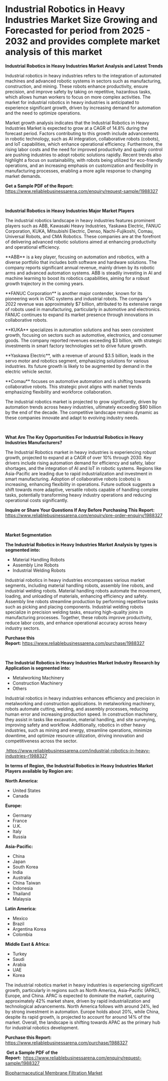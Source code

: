 <p><h1>Industrial Robotics in Heavy Industries Market Size Growing and Forecasted for period from 2025 - 2032 and provides complete market analysis of this market</h1></p><p><strong>Industrial Robotics in Heavy Industries Market Analysis and Latest Trends</strong></p>
<p><p>Industrial robotics in heavy industries refers to the integration of automated machines and advanced robotic systems in sectors such as manufacturing, construction, and mining. These robots enhance productivity, ensure precision, and improve safety by taking on repetitive, hazardous tasks, which allows human workers to focus on more complex activities. The market for industrial robotics in heavy industries is anticipated to experience significant growth, driven by increasing demand for automation and the need to optimize operations.</p><p>Market growth analysis indicates that the Industrial Robotics in Heavy Industries Market is expected to grow at a CAGR of 14.8% during the forecast period. Factors contributing to this growth include advancements in robotic technology, such as AI integration, collaborative robots (cobots), and IoT capabilities, which enhance operational efficiency. Furthermore, the rising labor costs and the need for improved productivity and quality control are pushing industries to adopt robotic solutions rapidly. Recent trends also highlight a focus on sustainability, with robots being utilized for eco-friendly operations, and an increasing emphasis on customization and flexibility in manufacturing processes, enabling a more agile response to changing market demands.</p></p>
<p><strong>Get a Sample PDF of the Report:&nbsp;</strong> <a href="https://www.reliablebusinessarena.com/enquiry/request-sample/1988327?utm_campaign=2886&utm_medium=2&utm_source=Github&utm_content=ia&utm_term=02032025&utm_id=industrial-robotics-in-heavy-industries">https://www.reliablebusinessarena.com/enquiry/request-sample/1988327</a></p>
<p>&nbsp;</p>
<p><strong>Industrial Robotics in Heavy Industries Major Market Players</strong></p>
<p><p>The industrial robotics landscape in heavy industries features prominent players such as ABB, Kawasaki Heavy Industries, Yaskawa Electric, FANUC Corporation, KUKA, Mitsubishi Electric, Denso, Nachi-Fujikoshi, Comau, Universal Robots, and CMA Robotics. These companies are at the forefront of delivering advanced robotic solutions aimed at enhancing productivity and operational efficiency.</p><p>**ABB** is a key player, focusing on automation and robotics, with a diverse portfolio that includes both software and hardware solutions. The company reports significant annual revenue, mainly driven by its robotic arms and advanced automation systems. ABB is steadily investing in AI and machine learning to boost its robotics capabilities, aiming for a robust growth trajectory in the coming years.</p><p>**FANUC Corporation** is another major contender, known for its pioneering work in CNC systems and industrial robots. The company's 2022 revenue was approximately $7 billion, attributed to its extensive range of robots used in manufacturing, particularly in automotive and electronics. FANUC continues to expand its market presence through innovations in collaborative robots.</p><p>**KUKA** specializes in automation solutions and has seen consistent growth, focusing on sectors such as automotive, electronics, and consumer goods. The company reported revenues exceeding $3 billion, with strategic investments in smart factory technologies set to drive future growth.</p><p>**Yaskawa Electric**, with a revenue of around $3.5 billion, leads in the servo motor and robotics segment, emphasizing solutions for various industries. Its future growth is likely to be augmented by demand in the electric vehicle sector.</p><p>**Comau** focuses on automotive automation and is shifting towards collaborative robots. This strategic pivot aligns with market trends emphasizing flexibility and workforce collaboration.</p><p>The industrial robotics market is projected to grow significantly, driven by automation trends across heavy industries, ultimately exceeding $80 billion by the end of the decade. The competitive landscape remains dynamic as these companies innovate and adapt to evolving industry needs.</p></p>
<p>&nbsp;</p>
<p><strong>What Are The Key Opportunities For Industrial Robotics in Heavy Industries Manufacturers?</strong></p>
<p><p>The Industrial Robotics market in heavy industries is experiencing robust growth, projected to expand at a CAGR of over 10% through 2030. Key drivers include rising automation demand for efficiency and safety, labor shortages, and the integration of AI and IoT in robotic systems. Regions like Asia-Pacific are leading due to rapid industrialization and investment in smart manufacturing. Adoption of collaborative robots (cobots) is increasing, enhancing flexibility in operations. Future outlook suggests a shift towards more adaptive, versatile robots capable of handling complex tasks, potentially transforming heavy industry operations and reducing operational costs significantly.</p></p>
<p><strong>Inquire or Share Your Questions If Any Before Purchasing This Report:</strong> <a href="https://www.reliablebusinessarena.com/enquiry/pre-order-enquiry/1988327?utm_campaign=2886&utm_medium=2&utm_source=Github&utm_content=ia&utm_term=02032025&utm_id=industrial-robotics-in-heavy-industries">https://www.reliablebusinessarena.com/enquiry/pre-order-enquiry/1988327</a></p>
<p>&nbsp;</p>
<p><strong>Market Segmentation</strong></p>
<p><strong>The Industrial Robotics in Heavy Industries Market Analysis by types is segmented into:</strong></p>
<p><ul><li>Material Handling Robots</li><li>Assembly Line Robots</li><li>Industrial Welding Robots</li></ul></p>
<p><p>Industrial robotics in heavy industries encompasses various market segments, including material handling robots, assembly line robots, and industrial welding robots. Material handling robots automate the movement, loading, and unloading of materials, enhancing efficiency and safety. Assembly line robots streamline production by performing repetitive tasks such as picking and placing components. Industrial welding robots specialize in precision welding tasks, ensuring high-quality joins in manufacturing processes. Together, these robots improve productivity, reduce labor costs, and enhance operational accuracy across heavy industry sectors.</p></p>
<p><strong>Purchase this Report:&nbsp;</strong><a href="https://www.reliablebusinessarena.com/purchase/1988327?utm_campaign=2886&utm_medium=2&utm_source=Github&utm_content=ia&utm_term=02032025&utm_id=industrial-robotics-in-heavy-industries">https://www.reliablebusinessarena.com/purchase/1988327</a></p>
<p>&nbsp;</p>
<p><strong>The Industrial Robotics in Heavy Industries Market Industry Research by Application is segmented into:</strong></p>
<p><ul><li>Metalworking Machinery</li><li>Construction Machinery</li><li>Others</li></ul></p>
<p><p>Industrial robotics in heavy industries enhances efficiency and precision in metalworking and construction applications. In metalworking machinery, robots automate cutting, welding, and assembly processes, reducing human error and increasing production speed. In construction machinery, they assist in tasks like excavation, material handling, and site surveying, improving safety and workflow. Additionally, robotics in other heavy industries, such as mining and energy, streamline operations, minimize downtime, and optimize resource utilization, driving innovation and competitiveness across the sector.</p></p>
<p><a href="https://www.reliablebusinessarena.com/industrial-robotics-in-heavy-industries-r1988327?utm_campaign=2886&utm_medium=2&utm_source=Github&utm_content=ia&utm_term=02032025&utm_id=industrial-robotics-in-heavy-industries">&nbsp;https://www.reliablebusinessarena.com/industrial-robotics-in-heavy-industries-r1988327</a></p>
<p><strong>In terms of Region, the Industrial Robotics in Heavy Industries Market Players available by Region are:</strong></p>
<p>
    <p> <strong> North America: </strong>
        <ul>
            <li>United States</li>
            <li>Canada</li>
        </ul>
        </p> 
    <p> <strong> Europe: </strong>
        <ul>
            <li>Germany</li>
            <li>France</li>
            <li>U.K.</li>
            <li>Italy</li>
            <li>Russia</li>
        </ul>
        </p> 
    <p> <strong> Asia-Pacific: </strong>
        <ul>
            <li>China</li>
            <li>Japan</li>
            <li>South Korea</li>
            <li>India</li>
            <li>Australia</li>
            <li>China Taiwan</li>
            <li>Indonesia</li>
            <li>Thailand</li>
            <li>Malaysia</li>
        </ul>
        </p> 
    <p> <strong> Latin America: </strong>
        <ul>
            <li>Mexico</li>
            <li>Brazil</li>
            <li>Argentina Korea</li>
            <li>Colombia</li>
        </ul>
        </p> 
    <p> <strong> Middle East & Africa: </strong>
        <ul>
            <li>Turkey</li>
            <li>Saudi</li>
            <li>Arabia</li>
            <li>UAE</li>
            <li>Korea</li>
        </ul>
    </p>
    </p>
<p><p>The industrial robotics market in heavy industries is experiencing significant growth, particularly in regions such as North America, Asia-Pacific (APAC), Europe, and China. APAC is expected to dominate the market, capturing approximately 42% market share, driven by rapid industrialization and technological advancements. North America follows with around 24%, led by strong investment in automation. Europe holds about 20%, while China, despite its rapid growth, is projected to account for around 14% of the market. Overall, the landscape is shifting towards APAC as the primary hub for industrial robotics development.</p></p>
<p><strong>Purchase this Report: </strong><a href="https://www.reliablebusinessarena.com/purchase/1988327?utm_campaign=2886&utm_medium=2&utm_source=Github&utm_content=ia&utm_term=02032025&utm_id=industrial-robotics-in-heavy-industries">https://www.reliablebusinessarena.com/purchase/1988327</a></p>
<p>&nbsp;<strong>Get a Sample PDF of the Report:&nbsp;&nbsp;</strong><a href="https://www.reliablebusinessarena.com/enquiry/request-sample/1988327?utm_campaign=2886&utm_medium=2&utm_source=Github&utm_content=ia&utm_term=02032025&utm_id=industrial-robotics-in-heavy-industries">https://www.reliablebusinessarena.com/enquiry/request-sample/1988327</a></p>
<p><strong></strong></p>
<p><p><a href="https://github.com/ivvrgibi/Market-Research-Report-List-1/blob/main/biopharmaceutical-membrane-filtration-market.md?utm_campaign=2886&utm_medium=2&utm_source=Github&utm_content=ia&utm_term=02032025&utm_id=industrial-robotics-in-heavy-industries">Biopharmaceutical Membrane Filtration Market</a></p></p>